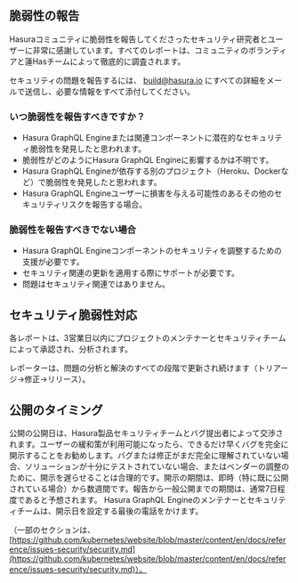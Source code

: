 ## 脆弱性の報告

Hasuraコミュニティに脆弱性を報告してくださったセキュリティ研究者とユーザーに非常に感謝しています。すべてのレポートは、コミュニティのボランティアと蓮Hasチームによって徹底的に調査されます。

セキュリティの問題を報告するには、 [build@hasura.io](mailto:build@hasura.io) にすべての詳細をメールで送信し、必要な情報をすべて添付してください。

### いつ脆弱性を報告すべきですか？

- Hasura GraphQL Engineまたは関連コンポーネントに潜在的なセキュリティ脆弱性を発見したと思われます。
- 脆弱性がどのようにHasura GraphQL Engineに影響するかは不明です。
- Hasura GraphQL Engineが依存する別のプロジェクト（Heroku、Dockerなど）で脆弱性を発見したと思われます。
- Hasura GraphQL Engineユーザーに損害を与える可能性のあるその他のセキュリティリスクを報告する場合。

### 脆弱性を報告すべきでない場合

- Hasura GraphQL Engineコンポーネントのセキュリティを調整するための支援が必要です。
- セキュリティ関連の更新を適用する際にサポートが必要です。
- 問題はセキュリティ関連ではありません。

## セキュリティ脆弱性対応

各レポートは、3営業日以内にプロジェクトのメンテナーとセキュリティチームによって承認され、分析されます。

レポーターは、問題の分析と解決のすべての段階で更新され続けます（トリアージ->修正->リリース）。

## 公開のタイミング

公開の公開日は、Hasura製品セキュリティチームとバグ提出者によって交渉されます。ユーザーの緩和策が利用可能になったら、できるだけ早くバグを完全に開示することをお勧めします。バグまたは修正がまだ完全に理解されていない場合、ソリューションが十分にテストされていない場合、またはベンダーの調整のために、開示を遅らせることは合理的です。開示の期間は、即時（特に既に公開されている場合）から数週間です。報告から一般公開までの期間は、通常7日程度であると予想されます。 Hasura GraphQL Engineのメンテナーとセキュリティチームは、開示日を設定する最後の電話をかけます。


（一部のセクションは、 [https://github.com/kubernetes/website/blob/master/content/en/docs/reference/issues-security/security.md](https://github.com/kubernetes/website/blob/master/content/en/docs/reference/issues-security/security.md)）。
